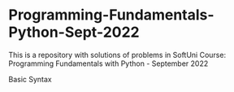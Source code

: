 # Programming-Fundamentals-Python-Sept-2022
This is a repository with solutions of problems in SoftUni Course: Programming Fundamentals with Python - September 2022

Basic Syntax
